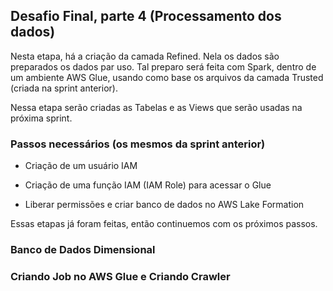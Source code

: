 ## Desafio Final, parte 4 (Processamento dos dados)

Nesta etapa, há a criação da camada Refined. Nela os dados são preparados os dados par uso. Tal preparo será feita com Spark, dentro de um ambiente AWS Glue, usando como base os arquivos da camada Trusted (criada na sprint anterior).

Nessa etapa serão criadas as Tabelas e as Views que serão usadas na próxima sprint.

### Passos necessários (os mesmos da sprint anterior)

- Criação de um usuário IAM

- Criação de uma função IAM (IAM Role) para acessar o Glue

- Liberar permissões e criar banco de dados no AWS Lake Formation

Essas etapas já foram feitas, então continuemos com os próximos passos.

### Banco de Dados Dimensional

### Criando Job no AWS Glue e Criando Crawler

[1]: ../evidencias/
